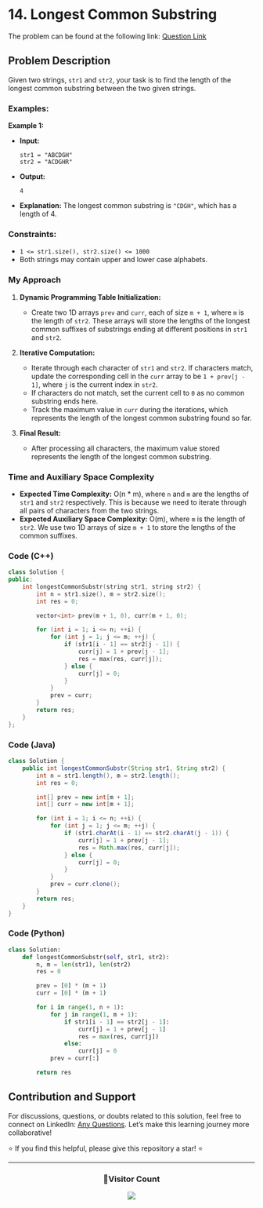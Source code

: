 # <b>14. Longest Common Substring</b>

The problem can be found at the following link: [Question Link](https://www.geeksforgeeks.org/problems/longest-common-substring1452/1)

## Problem Description

Given two strings, `str1` and `str2`, your task is to find the length of the longest common substring between the two given strings.

### Examples:

**Example 1:**

- **Input:**
  ```
  str1 = "ABCDGH"
  str2 = "ACDGHR"
  ```
- **Output:**
  ```
  4
  ```
- **Explanation:** The longest common substring is `"CDGH"`, which has a length of 4.

### Constraints:

- `1 <= str1.size(), str2.size() <= 1000`
- Both strings may contain upper and lower case alphabets.

### My Approach

1. **Dynamic Programming Table Initialization:**

   - Create two 1D arrays `prev` and `curr`, each of size `m + 1`, where `m` is the length of `str2`. These arrays will store the lengths of the longest common suffixes of substrings ending at different positions in `str1` and `str2`.

2. **Iterative Computation:**

   - Iterate through each character of `str1` and `str2`. If characters match, update the corresponding cell in the `curr` array to be `1 + prev[j - 1]`, where `j` is the current index in `str2`.
   - If characters do not match, set the current cell to `0` as no common substring ends here.
   - Track the maximum value in `curr` during the iterations, which represents the length of the longest common substring found so far.

3. **Final Result:**
   - After processing all characters, the maximum value stored represents the length of the longest common substring.

### Time and Auxiliary Space Complexity

- **Expected Time Complexity:** O(n \* m), where `n` and `m` are the lengths of `str1` and `str2` respectively. This is because we need to iterate through all pairs of characters from the two strings.
- **Expected Auxiliary Space Complexity:** O(m), where `m` is the length of `str2`. We use two 1D arrays of size `m + 1` to store the lengths of the common suffixes.

### Code (C++)

```cpp
class Solution {
public:
    int longestCommonSubstr(string str1, string str2) {
        int n = str1.size(), m = str2.size();
        int res = 0;

        vector<int> prev(m + 1, 0), curr(m + 1, 0);

        for (int i = 1; i <= n; ++i) {
            for (int j = 1; j <= m; ++j) {
                if (str1[i - 1] == str2[j - 1]) {
                    curr[j] = 1 + prev[j - 1];
                    res = max(res, curr[j]);
                } else {
                    curr[j] = 0;
                }
            }
            prev = curr;
        }
        return res;
    }
};
```

### Code (Java)

```java
class Solution {
    public int longestCommonSubstr(String str1, String str2) {
        int n = str1.length(), m = str2.length();
        int res = 0;

        int[] prev = new int[m + 1];
        int[] curr = new int[m + 1];

        for (int i = 1; i <= n; ++i) {
            for (int j = 1; j <= m; ++j) {
                if (str1.charAt(i - 1) == str2.charAt(j - 1)) {
                    curr[j] = 1 + prev[j - 1];
                    res = Math.max(res, curr[j]);
                } else {
                    curr[j] = 0;
                }
            }
            prev = curr.clone();
        }
        return res;
    }
}
```

### Code (Python)

```python
class Solution:
    def longestCommonSubstr(self, str1, str2):
        n, m = len(str1), len(str2)
        res = 0

        prev = [0] * (m + 1)
        curr = [0] * (m + 1)

        for i in range(1, n + 1):
            for j in range(1, m + 1):
                if str1[i - 1] == str2[j - 1]:
                    curr[j] = 1 + prev[j - 1]
                    res = max(res, curr[j])
                else:
                    curr[j] = 0
            prev = curr[:]

        return res
```

## Contribution and Support

For discussions, questions, or doubts related to this solution, feel free to connect on LinkedIn: [Any Questions](https://www.linkedin.com/in/patel-hetkumar-sandipbhai-8b110525a/). Let’s make this learning journey more collaborative!

⭐ If you find this helpful, please give this repository a star! ⭐

---

<div align="center">
  <h3><b>📍Visitor Count</b></h3>
</div>

<p align="center">
  <img src="https://visitor-badge.laobi.icu/badge?page_id=Hunterdii.GeeksforGeeks-POTD" />
</p>
